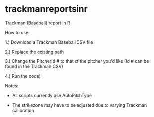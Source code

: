 # trackmanreportsinr
Trackman (Baseball) report in R

How to use:

1.) Download a Trackman Baseball CSV file

2.) Replace the existing path

3.) Change the PitcherId # to that of the pitcher you'd like (Id # can be found in the Trackman CSV)

4.) Run the code!


Notes: 

- All scripts currently use AutoPitchType 

- The strikezone may have to be adjusted due to varying Trackman calibration
